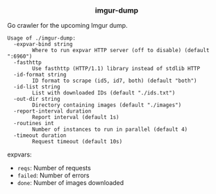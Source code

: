 <h3 align="center">imgur-dump</h3>

Go crawler for the upcoming Imgur dump.

```
Usage of ./imgur-dump:
  -expvar-bind string
        Where to run expvar HTTP server (off to disable) (default ":6960")
  -fasthttp
        Use fasthttp (HTTP/1.1) library instead of stdlib HTTP
  -id-format string
        ID format to scrape (id5, id7, both) (default "both")
  -id-list string
        List with downloaded IDs (default "./ids.txt")
  -out-dir string
        Directory containing images (default "./images")
  -report-interval duration
        Report interval (default 1s)
  -routines int
        Number of instances to run in parallel (default 4)
  -timeout duration
        Request timeout (default 10s)
```

expvars:
 - `reqs`: Number of requests
 - `failed`: Number of errors
 - `done`: Number of images downloaded
